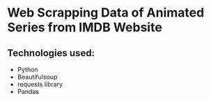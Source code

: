 # Web Scrapping Data of Animated Series from IMDB Website

## Technologies used:
  * Python
  * Beautifulsoup
  * requests library
  * Pandas
